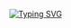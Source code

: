 [![Typing SVG](https://readme-typing-svg.herokuapp.com?color=%2336BCF7&lines=#echo+complex)](https://git.io/typing-svg)
